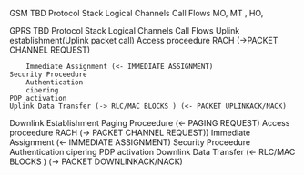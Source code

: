 GSM TBD
Protocol Stack 
Logical Channels
Call Flows 
MO, MT , HO, 


GPRS TBD
Protocol Stack 
Logical Channels
Call Flows 
Uplink establishment(Uplink packet call)
	Access proceedure
		RACH (->PACKET CHANNEL REQUEST)
		
		Immediate Assignment (<- IMMEDIATE ASSIGNMENT)
	Security Proceedure 
		Authentication
		cipering 
	PDP activation
	Uplink Data Transfer (-> RLC/MAC BLOCKS ) (<- PACKET UPLINKACK/NACK)
	
		
Downlink Establishment 
	Paging Proceedure (<- PAGING REQUEST)
	Access proceedure 
		RACH          (-> PACKET CHANNEL REQUEST))
		Immediate Assignment (<- IMMEDIATE ASSIGNMENT)
	Security Proceedure 
		Authentication 
		cipering 
	PDP activation
	Downlink Data Transfer (<- RLC/MAC BLOCKS ) (-> PACKET DOWNLINKACK/NACK)
